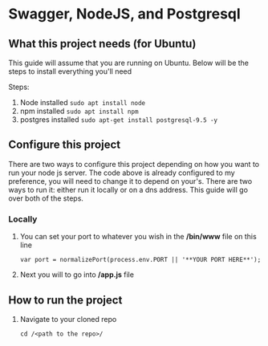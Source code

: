 # Swagger, NodeJS, and Postgresql

## What this project needs (for Ubuntu)

This guide will assume that you are running on Ubuntu. Below will be the steps to install everything you'll need  

Steps:
  1. Node installed
    ```
    sudo apt install node
    ```
  2. npm installed
    ```
    sudo apt install npm
    ```
  3. postgres installed
    ```
    sudo apt-get install postgresql-9.5 -y
    ```
    
## Configure this project

There are two ways to configure this project depending on how you want to run your node js server. The code above is already configured to my preference, you will need to change it to depend on your's. There are two ways to run it: either run it locally or on a dns address. This guide will go over both of the steps.

### Locally 
1. You can set your port to whatever you wish in the **/bin/www** file on this line
    
    ```
    var port = normalizePort(process.env.PORT || '**YOUR PORT HERE**');
    ```
    
2. Next you will to go into **/app.js** file   


## How to run the project

1. Navigate to your cloned repo 
    ```
    cd /<path to the repo>/
